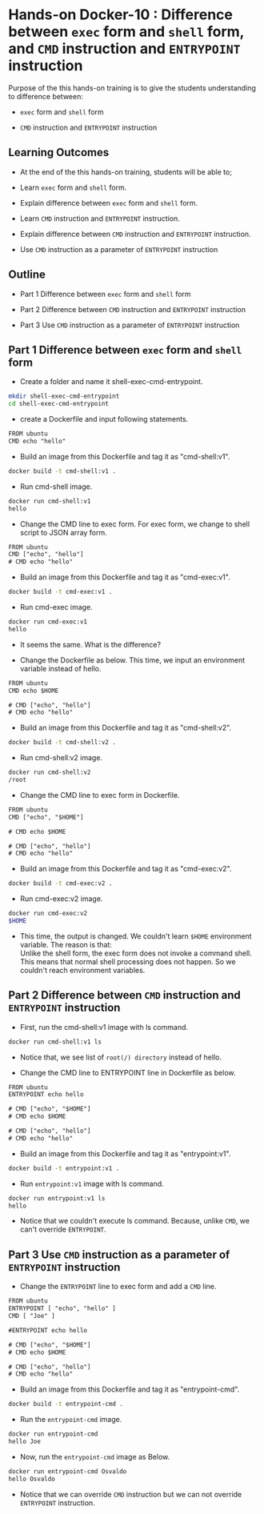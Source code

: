 # Hands-on Docker-10 : Difference between  `exec` form and `shell` form, and `CMD` instruction and `ENTRYPOINT` instruction

Purpose of the this hands-on training is to give the students understanding to difference between:

- `exec` form and `shell` form  

- `CMD` instruction and `ENTRYPOINT` instruction 

## Learning Outcomes

- At the end of the this hands-on training, students will be able to;

- Learn `exec` form and `shell` form. 

- Explain difference between `exec` form and `shell` form.

- Learn `CMD` instruction and `ENTRYPOINT` instruction.

- Explain difference between `CMD` instruction and `ENTRYPOINT` instruction.

- Use `CMD` instruction as a parameter of `ENTRYPOINT` instruction
 
## Outline

- Part 1 Difference between `exec` form and `shell` form

- Part 2 Difference between `CMD` instruction and `ENTRYPOINT` instruction

- Part 3 Use `CMD` instruction as a parameter of `ENTRYPOINT` instruction

## Part 1 Difference between `exec` form and `shell` form

- Create a folder and name it shell-exec-cmd-entrypoint.

```bash
mkdir shell-exec-cmd-entrypoint
cd shell-exec-cmd-entrypoint
```

- create a Dockerfile and input following statements.

```txt
FROM ubuntu
CMD echo "hello"
```

- Build an image from this Dockerfile and tag it as "cmd-shell:v1".

```bash
docker build -t cmd-shell:v1 .
```

- Run cmd-shell image.

```bash
docker run cmd-shell:v1
hello
```

- Change the CMD line to exec form. For exec form, we change to shell script to JSON array form.

```txt
FROM ubuntu
CMD ["echo", "hello"]
# CMD echo "hello"
```

- Build an image from this Dockerfile and tag it as "cmd-exec:v1".

```bash
docker build -t cmd-exec:v1 .
```

- Run cmd-exec image.

```bash
docker run cmd-exec:v1
hello
```

- It seems the same. What is the difference?

- Change the Dockerfile as below. This time, we input an environment variable instead of hello. 

```txt
FROM ubuntu
CMD echo $HOME

# CMD ["echo", "hello"]
# CMD echo "hello"
```

- Build an image from this Dockerfile and tag it as "cmd-shell:v2".

```bash
docker build -t cmd-shell:v2 .
```

- Run cmd-shell:v2 image.

```bash
docker run cmd-shell:v2
/root
```

- Change the CMD line to exec form in Dockerfile.

```txt
FROM ubuntu
CMD ["echo", "$HOME"]

# CMD echo $HOME

# CMD ["echo", "hello"]
# CMD echo "hello"
```

- Build an image from this Dockerfile and tag it as "cmd-exec:v2".

```bash
docker build -t cmd-exec:v2 .
```

- Run cmd-exec:v2 image.

```bash
docker run cmd-exec:v2
$HOME
```

- This time, the output is changed. We couldn't learn `$HOME` environment variable. The reason is that: <br>
Unlike the shell form, the exec form does not invoke a command shell. This means that normal shell processing does not happen. So we couldn't reach environment variables.

## Part 2 Difference between `CMD` instruction and `ENTRYPOINT` instruction

- First, run the cmd-shell:v1 image with ls command.

```bash
docker run cmd-shell:v1 ls
```

- Notice that, we see list of `root(/) directory` instead of hello.

- Change the CMD line to ENTRYPOINT line in Dockerfile as below.

```txt
FROM ubuntu
ENTRYPOINT echo hello

# CMD ["echo", "$HOME"]
# CMD echo $HOME

# CMD ["echo", "hello"]
# CMD echo "hello"
```

- Build an image from this Dockerfile and tag it as "entrypoint:v1".

```bash
docker build -t entrypoint:v1 .
```

- Run `entrypoint:v1` image with ls command.

```bash
docker run entrypoint:v1 ls
hello
```

- Notice that we couldn't execute ls command. Because, unlike `CMD`, we can't override `ENTRYPOINT`.

## Part 3 Use `CMD` instruction as a parameter of `ENTRYPOINT` instruction

- Change the `ENTRYPOINT` line to exec form and add a `CMD` line.

```txt
FROM ubuntu
ENTRYPOINT [ "echo", "hello" ]
CMD [ "Joe" ]

#ENTRYPOINT echo hello

# CMD ["echo", "$HOME"]
# CMD echo $HOME

# CMD ["echo", "hello"]
# CMD echo "hello"
```

- Build an image from this Dockerfile and tag it as "entrypoint-cmd".

```bash
docker build -t entrypoint-cmd .
```

- Run the `entrypoint-cmd` image.

```bash
docker run entrypoint-cmd
hello Joe
```

- Now, run the `entrypoint-cmd` image as Below.

```bash
docker run entrypoint-cmd Osvaldo
hello Osvaldo
```

- Notice that we can override `CMD` instruction but we can not override `ENTRYPOINT` instruction.
